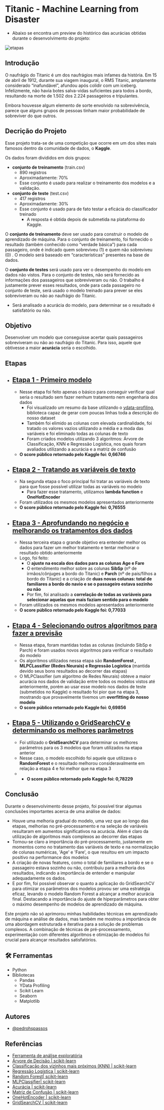 
# Titanic - Machine Learning from Disaster 

- Abaixo se encontra um preview do histórico das acurácias obtidas durante o desenvolvimento do projeto:

![etapas](https://github.com/user-attachments/assets/b1e644b2-fd84-44c9-a5a1-bd4af8366c36)



## Introdução

O naufrágio do Titanic é um dos naufrágios mais infames da história. Em 15 de abril de 1912, durante sua viagem inaugural, o RMS Titanic, amplamente considerado “inafundável”, afundou após colidir com um iceberg. Infelizmente, não havia botes salva-vidas suficientes para todos a bordo, resultando na morte de 1.502 dos 2.224 passageiros e tripulantes.

Embora houvesse algum elemento de sorte envolvido na sobrevivência, parece que alguns grupos de pessoas tinham maior probabilidade de sobreviver do que outros.



## Decrição do Projeto

Esse projeto trata-se de uma competição que ocorre em um dos sites mais famosos dentro da comunidade de dados, o **Kaggle**.

Os dados foram divididos em dois grupos:

- **conjunto de treinamento** (train.csv)
    - 890 registros 
    - Aproximadamente: 70%
    - Esse conjunto é usado para realizar o treinamento dos modelos e a validação.
- **conjunto de teste** (test.csv)
    - 417 registros 
    - Aproximadamente: 30%
    - Esse conjunto é usado para de fato testar a eficácia do classificador treinado
        - A resposta é obtida depois de submetida na plataforma do Kaggle.

O **conjunto de treinamento** deve ser usado para construir o modelo de aprendizado de máquina. Para o conjunto de treinamento, foi fornecido o resultado (também conhecido como “verdade básica”) para cada passageiro, onde é indicado quem sobreviveu (1) e quem não sobreviveu (0) . O modelo será baseado em “características” presentes na base de dados.

O **conjunto de testes** será usado para ver o desempenho do modelo em dados não vistos. Para o conjunto de testes, não será fornecido as informações dos passageiros que sobreviveram ou não. O trabalho é justamente prever esses resultados, onde para cada passageiro no conjunto de teste, será usado o modelo treinado para prever se eles sobreviveram ou não ao naufrágio do Titanic.

- Será analisado a acurácia do modelo, para determinar se o resultado é satisfatório ou não.

## Objetivo

Desenvolver um modelo que conseguisse acertar quais passageiros sobreviveram ou não ao naufrágio do Titanic. Para isso, aquele que obtivesse a maior **acurácia** seria o escolhido.

## Etapas

- ## [Etapa 1 - Primeiro modelo](https://github.com/pedrohspassos/predicted-survivors-titanic/blob/main/analise_titanic_parte1.ipynb)
    - Nesse etapa foi feito apenas o básico para conseguir verificar qual seria o resultado sem fazer nenhum tratamento nem engenharia dos dados
      - Foi visualizado um resumo da base utilizando o [ydata-profiling](https://github.com/ydataai/ydata-profiling), biblioteca capaz de gerar com poucas linhas toda a descrição do nosso dataset
      - Também foi elimido as colunas com elevada cardinalidade, foi tratado os valores vazios utilizando a média e a moda das variáveis e foi eliminado todas as colunas de texto
      - Foram criados modelos utilizando 3 algoritmos: Árvore de Classificação, KNN e Regressão Logística, nos quais foram avaliados utilizando a acurácia e a matriz de confusão
  - **O score público retornado pelo Kaggle foi: 0,66746**
    
- ## [Etapa 2 - Tratando as variáveis de texto](https://github.com/pedrohspassos/predicted-survivors-titanic/blob/main/analise_titanic_parte2.ipynb)
    - Na segunda etapa o foco principal foi tratar as variáveis de texto para que fosse possível utilizar todas as variáveis no modelo
        - Para fazer esse tratamento, utilizamos **lambda function** e **OneHotEncoder**
    - Foram utilizados os mesmos modelos apresentados anteriormente
    - **O score público retornado pelo Kaggle foi: 0,76555**

- ## [Etapa 3 - Aprofundando no negócio e melhorando os tratamentos dos dados](https://github.com/pedrohspassos/predicted-survivors-titanic/blob/main/analise_titanic_parte3.ipynb)
    - Nessa terceira etapa o grande objetivo era entender melhor os dados para fazer um melhor tratamento e tentar melhorar o resultado obtido anteriormente
    - Logo, foi feito:
        - O **ajuste na escala dos dados para as colunas Age e Fare**
        - O entendimento melhor sobre as colunas **SibSp** (nº de irmãos/cônjuges a bordo do Titanic) e **Parch** (nº de pais/filhos a bordo do Titanic) e a criação de **duas novas colunas: total de familiares a bordo do navio e se o passageiro estava sozinho ou não**
        - Por fim, foi analisado a **correlação de todas as variáveis para selecionar aquelas que mais faziam sentido para o modelo**
    - Foram utilizados os mesmos modelos apresentados anteriormente
    - **O score público retornado pelo Kaggle foi: 0,77033**
      
- ## [Etapa 4 - Selecionando outros algoritmos para fazer a previsão](https://github.com/pedrohspassos/predicted-survivors-titanic/blob/main/analise_titanic_parte4.ipynb)
    - Nessa etapa, foram mantidas todas as colunas (incluindo SibSp e Parch) e foram usados novos algoritmos para verificar o resultado do modelo
    - Os algoritmos utilizados nessa etapa são **RandomForest , MLPCLassifier (Redes Neurais) e Regressão Logística** (mantida devido seus bons resultados ao decorrer das etapas)
    - O MLPClassifier (um algoritmo de Redes Neurais) obteve a maior acurácia nos dados de validação entre todos os modelos vistos até anteriormente, porém ao usar esse modelo nos dados de teste (submetidos no Kaggle) o resultado foi pior que na etapa 3, mostrando que provavelmente tivemos um **overfitting do nosso modelo**
    - **O score público retornado pelo Kaggle foi: 0,69856**
      
- ## [Etapa 5 - Utilizando o GridSearchCV e determinando os melhores parâmetros](https://github.com/pedrohspassos/predicted-survivors-titanic/blob/main/analise_titanic_parte5.ipynb)
    - Foi utilizado o **GridSearchCV** para determinar os melhores parâmetros para os 3 modelos que foram utilizados na etapa anterior
    - Nesse caso, o modelo escolhido foi aquele que utilizava o **RandomForest** e o resultado melhorou consideravalmente em relação a etapa 4 e foi melhor que na etapa 3
    -  - **O score público retornado pelo Kaggle foi: 0,78229**






## Conclusão

Durante o desenvolvimento desse projeto, foi possível tirar algumas conclusões importantes acerca de uma análise de dados:
- Houve uma melhoria gradual do modelo, uma vez que ao longo das etapas, melhorias no pré-processamento e na seleção de variáveis resultaram em aumentos significativos na acurácia. Além é claro da utilização de algoritmos mais complexos ao decorrer das etapas
- Tornou-se claro a importância do pré-processamento, justamente em momentos como no tratamento das variáveis de texto e na normalização de colunas numéricas, 'Age' e 'Fare', o que resultou em um impacto positivo na performance dos modelos
- A criação de novas features, como o total de familiares a bordo e se o passageiro estava sozinho ou não, contribuiu para a melhoria dos resultados, indicando a importância de entender e manipular adequadamente os dados.
- E por fim, foi possível observar o quanto a aplicação do GridSearchCV para otimizar os parâmetros dos modelos provou ser uma estratégia eficaz, levando o modelo Random Forest a alcançar a melhor acurácia final. Destacando a importância do ajuste de hiperparâmetros para obter o máximo desempenho de modelos de aprendizado de máquina.

Este projeto não só aprimorou minhas habilidades técnicas em aprendizado de máquina e análise de dados, mas também me mostrou a importância de uma abordagem estruturada e iterativa para a solução de problemas complexos. A combinação de técnicas de pré-processamento, experimentação com diferentes algoritmos e otimização de modelos foi crucial para alcançar resultados satisfatórios. 


## 🛠 Ferramentas
- Python 
- Bibliotecas 
    - Pandas
    - YData Profiling
    - Scikit Learn 
    - Seaborn
    - Matplotlib
    



## Autores

- [@pedrohspassos](https://github.com/pedrohspassos)



## Referências


 - [Ferramenta de análise exploratória](https://github.com/ydataai/ydata-profiling)
 - [Árvore de Decisão | scikit-learn](https://scikit-learn.org/stable/modules/tree.html#classification)
 - [Classificação dos vizinhos mais próximos (KNN) | scikit-learn](https://scikit-learn.org/stable/modules/generated/sklearn.neighbors.KNeighborsClassifier.html#sklearn.neighbors.KNeighborsClassifier)
 - [Regressão Logística | scikit-learn](https://scikit-learn.org/stable/modules/generated/sklearn.linear_model.LogisticRegression.html#sklearn.linear_model.LogisticRegression)
 - [Random Forest| scikit-learn](https://scikit-learn.org/stable/modules/generated/sklearn.ensemble.RandomForestClassifier.html#sklearn.ensemble.RandomForestClassifier)
 - [MLPClassifier| scikit-learn](https://scikit-learn.org/stable/modules/generated/sklearn.neural_network.MLPClassifier.html#sklearn.neural_network.MLPClassifier)
- [Acurácia | scikit-learn](https://scikit-learn.org/stable/modules/generated/sklearn.metrics.accuracy_score.html)
- [Matriz de Confusão | scikit-learn](https://scikit-learn.org/stable/modules/generated/sklearn.metrics.confusion_matrix.html)
- [OneHotEncoder | scikit-learn](https://scikit-learn.org/stable/modules/generated/sklearn.preprocessing.OneHotEncoder.html)
- [GridSearchCV | scikit-learn](https://scikit-learn.org/stable/modules/generated/sklearn.model_selection.GridSearchCV.html)

